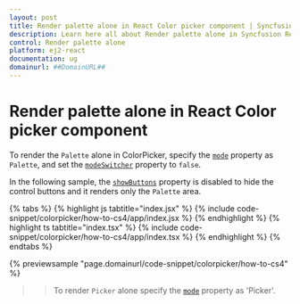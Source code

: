 ```yaml
---
layout: post
title: Render palette alone in React Color picker component | Syncfusion
description: Learn here all about Render palette alone in Syncfusion React Color picker component of Syncfusion Essential JS 2 and more.
control: Render palette alone 
platform: ej2-react
documentation: ug
domainurl: ##DomainURL##
---
```


# Render palette alone in React Color picker component

To render the `Palette` alone in ColorPicker, specify the [`mode`](https://ej2.syncfusion.com/react/documentation/api/color-picker/#mode) property as `Palette`, and set the [`modeSwitcher`](https://ej2.syncfusion.com/react/documentation/api/color-picker/#modeswitcher) property to `false`.

In the following sample, the [`showButtons`](https://ej2.syncfusion.com/react/documentation/api/color-picker/#showbuttons) property is disabled to hide the control buttons and it renders only the `Palette` area.

{% tabs %}
{% highlight js tabtitle="index.jsx" %}
{% include code-snippet/colorpicker/how-to-cs4/app/index.jsx %}
{% endhighlight %}
{% highlight ts tabtitle="index.tsx" %}
{% include code-snippet/colorpicker/how-to-cs4/app/index.tsx %}
{% endhighlight %}
{% endtabs %}

 {% previewsample "page.domainurl/code-snippet/colorpicker/how-to-cs4" %}

>> To render `Picker` alone specify the [`mode`](https://ej2.syncfusion.com/react/documentation/api/color-picker/#mode) property as 'Picker'.
